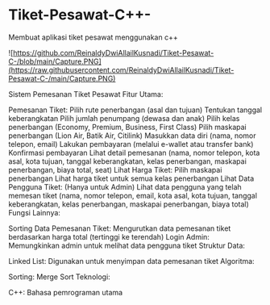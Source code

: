 # Tiket-Pesawat-C++-
Membuat aplikasi tiket pesawat menggunakan c++

![https://github.com/ReinaldyDwiAllailKusnadi/Tiket-Pesawat-C-/blob/main/Capture.PNG](https://raw.githubusercontent.com/ReinaldyDwiAllailKusnadi/Tiket-Pesawat-C-/main/Capture.PNG)


Sistem Pemesanan Tiket Pesawat
Fitur Utama:

Pemesanan Tiket:
Pilih rute penerbangan (asal dan tujuan)
Tentukan tanggal keberangkatan
Pilih jumlah penumpang (dewasa dan anak)
Pilih kelas penerbangan (Economy, Premium, Business, First Class)
Pilih maskapai penerbangan (Lion Air, Batik Air, Citilink)
Masukkan data diri (nama, nomor telepon, email)
Lakukan pembayaran (melalui e-wallet atau transfer bank)
Konfirmasi pembayaran
Lihat detail pemesanan (nama, nomor telepon, kota asal, kota tujuan, tanggal keberangkatan, kelas penerbangan, maskapai penerbangan, biaya total, seat)
Lihat Harga Tiket:
Pilih maskapai penerbangan
Lihat harga tiket untuk semua kelas penerbangan
Lihat Data Pengguna Tiket:
(Hanya untuk Admin)
Lihat data pengguna yang telah memesan tiket (nama, nomor telepon, email, kota asal, kota tujuan, tanggal keberangkatan, kelas penerbangan, maskapai penerbangan, biaya total)
Fungsi Lainnya:

Sorting Data Pemesanan Tiket:
Mengurutkan data pemesanan tiket berdasarkan harga total (tertinggi ke terendah)
Login Admin:
Memungkinkan admin untuk melihat data pengguna tiket
Struktur Data:

Linked List:
Digunakan untuk menyimpan data pemesanan tiket
Algoritma:

Sorting:
Merge Sort
Teknologi:

C++: Bahasa pemrograman utama
